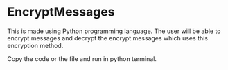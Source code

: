 # EncryptMessages
This is made using Python programming language. The user will be able to encrypt messages and decrypt the encrypt messages which uses this encryption method.

Copy the code or the file and run in python terminal. 

